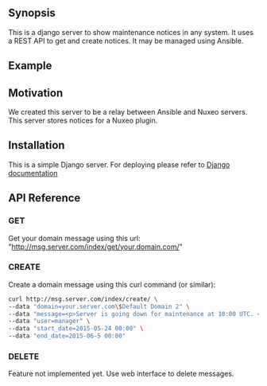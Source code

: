 ## Synopsis

This is a django server to show maintenance notices in any system. It uses a REST API to get and create notices. It may be managed using Ansible.

## Example



## Motivation

We created this server to be a relay between Ansible and Nuxeo servers. This server stores notices for a Nuxeo plugin.

## Installation

This is a simple Django server. For deploying please refer to [Django documentation](https://docs.djangoproject.com/en/1.8/howto/deployment/)

## API Reference

### GET

Get your domain message using this url: "http://msg.server.com/index/get/your.domain.com/"

### CREATE

Create a domain message using this curl command (or similar):

```bash
curl http://msg.server.com/index/create/ \
--data "domain=your.server.com\$Default Domain 2" \
--data "message=<p>Server is going down for maintenance at 10:00 UTC. </p>" \
--data "user=manager" \
--data "start_date=2015-05-24 00:00" \
--data "end_date=2015-06-5 00:00"
```

### DELETE

Feature not implemented yet. Use web interface to delete messages.